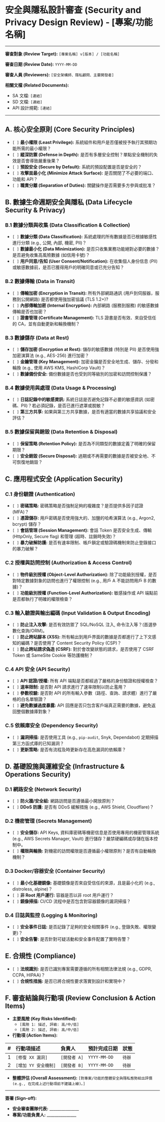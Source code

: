 # 安全與隱私設計審查 (Security and Privacy Design Review) - [專案/功能名稱]

---

**審查對象 (Review Target):** `[專案名稱] v[版本] / [功能名稱]`

**審查日期 (Review Date):** `YYYY-MM-DD`

**審查人員 (Reviewers):** `[安全架構師、隱私顧問、主要開發者]`

**相關文檔 (Related Documents):**
*   SA 文檔: `[連結]`
*   SD 文檔: `[連結]`
*   API 設計規範: `[連結]`

---

## A. 核心安全原則 (Core Security Principles)

*   `[ ]` **最小權限 (Least Privilege):** 系統組件和用戶是否僅被授予執行其預期功能所需的最小權限？
*   `[ ]` **縱深防禦 (Defense in Depth):** 是否有多層安全控制？單點安全機制的失效是否會導致嚴重後果？
*   `[ ]` **預設安全 (Secure by Default):** 系統的預設配置是否是安全的？
*   `[ ]` **攻擊面最小化 (Minimize Attack Surface):** 是否關閉了不必要的端口、功能和 API？
*   `[ ]` **職責分離 (Separation of Duties):** 關鍵操作是否需要多方參與或批准？

## B. 數據生命週期安全與隱私 (Data Lifecycle Security & Privacy)

### B.1 數據分類與收集 (Data Classification & Collection)
*   `[ ]` **數據分類 (Data Classification):** 系統處理的所有數據是否已根據敏感性進行分類 (e.g., 公開, 內部, 機密, PII)？
*   `[ ]` **數據最小化 (Data Minimization):** 是否只收集業務功能絕對必要的數據？是否避免收集高風險數據 (如信用卡號)？
*   `[ ]` **用戶同意/告知 (User Consent/Notification):** 在收集個人身份信息 (PII) 或敏感數據前，是否已獲得用戶的明確同意或已充分告知？

### B.2 數據傳輸 (Data in Transit)
*   `[ ]` **傳輸加密 (Encryption in Transit):** 所有外部網路通訊 (用戶到伺服器，服務到公開網路) 是否都使用強加密協議 (TLS 1.2+)?
*   `[ ]` **內部傳輸加密 (Internal Encryption):** 內部網路 (服務到服務) 的敏感數據傳輸是否也加密？
*   `[ ]` **證書管理 (Certificate Management):** TLS 證書是否有效、來自受信任的 CA，並有自動更新和輪換機制？

### B.3 數據儲存 (Data at Rest)
*   `[ ]` **儲存加密 (Encryption at Rest):** 儲存的敏感數據 (特別是 PII) 是否使用強加密演算法 (e.g., AES-256) 進行加密？
*   `[ ]` **金鑰管理 (Key Management):** 加密金鑰是否安全地生成、儲存、分發和輪換 (e.g., 使用 AWS KMS, HashiCorp Vault)？
*   `[ ]` **數據備份安全:** 備份數據是否也受到同等級別的加密和訪問控制保護？

### B.4 數據使用與處理 (Data Usage & Processing)
*   `[ ]` **日誌記錄中的敏感資訊:** 系統日誌是否避免記錄不必要的敏感資訊 (如密碼、PII)？若必須記錄，是否已進行遮罩或脫敏？
*   `[ ]` **第三方共享:** 如果與第三方共享數據，是否有適當的數據共享協議和安全評估？

### B.5 數據保留與銷毀 (Data Retention & Disposal)
*   `[ ]` **保留策略 (Retention Policy):** 是否為不同類型的數據定義了明確的保留期限？
*   `[ ]` **安全銷毀 (Secure Disposal):** 過期或不再需要的數據是否被安全地、不可恢復地銷毀？

## C. 應用程式安全 (Application Security)

### C.1 身份驗證 (Authentication)
*   `[ ]` **密碼策略:** 密碼策略是否強制足夠的複雜度？是否提供多因子認證 (MFA)？
*   `[ ]` **憑證儲存:** 用戶密碼是否使用強大的、加鹽的哈希演算法 (e.g., Argon2, bcrypt) 儲存？
*   `[ ]` **會話管理 (Session Management):** 會話 Token 是否安全生成、傳輸 (HttpOnly, Secure flag) 和管理 (超時、註銷時失效)？
*   `[ ]` **暴力破解防護:** 是否有速率限制、帳戶鎖定或驗證碼機制來防止登錄接口的暴力破解？

### C.2 授權與訪問控制 (Authorization & Access Control)
*   `[ ]` **物件級別授權 (Object-Level Authorization):** 除了功能級別授權，是否對特定數據對象的訪問也進行了權限控制 (e.g., 用戶 A 不能訪問用戶 B 的數據)？
*   `[ ]` **功能級別授權 (Function-Level Authorization):** 敏感操作或 API 端點前是否都執行了明確的權限檢查？

### C.3 輸入驗證與輸出編碼 (Input Validation & Output Encoding)
*   `[ ]` **防止注入攻擊:** 是否有效防禦了 SQL/NoSQL 注入, 命令注入等？(首選參數化查詢/ORM)。
*   `[ ]` **防止跨站腳本 (XSS):** 所有輸出到用戶界面的數據是否都進行了上下文感知的編碼？是否使用了 Content Security Policy (CSP)？
*   `[ ]` **防止跨站請求偽造 (CSRF):** 對於會改變狀態的請求，是否使用了 CSRF Token 或 SameSite Cookie 等防護機制？

### C.4 API 安全 (API Security)
*   `[ ]` **API 認證/授權:** 所有 API 端點是否都經過了嚴格的身份驗證和授權檢查？
*   `[ ]` **速率限制:** 是否對 API 請求進行了速率限制以防止濫用？
*   `[ ]` **參數校驗:** 是否對 API 的所有輸入參數（路徑、查詢、請求體）進行了嚴格的白名單驗證？
*   `[ ]` **避免數據過度暴露:** API 回應是否只包含客戶端真正需要的數據，避免返回整個數據庫對象？

### C.5 依賴庫安全 (Dependency Security)
*   `[ ]` **漏洞掃描:** 是否使用工具 (e.g., `pip-audit`, Snyk, Dependabot) 定期掃描第三方函式庫的已知漏洞？
*   `[ ]` **更新策略:** 是否有流程及時更新存在高危漏洞的依賴庫？

## D. 基礎設施與運維安全 (Infrastructure & Operations Security)

### D.1 網路安全 (Network Security)
*   `[ ]` **防火牆/安全組:** 網路訪問是否遵循最小開放原則？
*   `[ ]` **DDoS 防護:** 是否有 DDoS 緩解措施 (e.g., AWS Shield, Cloudflare)？

### D.2 機密管理 (Secrets Management)
*   `[ ]` **安全儲存:** API Keys, 資料庫密碼等機密信息是否使用專用的機密管理系統 (e.g., AWS Secrets Manager, Vault) 進行儲存？嚴禁硬編碼或存儲在版本控制中。
*   `[ ]` **權限與輪換:** 對機密的訪問權限是否遵循最小權限原則？是否有自動輪換機制？

### D.3 Docker/容器安全 (Container Security)
*   `[ ]` **最小化基礎鏡像:** 基礎鏡像是否來自受信任的來源，且是最小化的 (e.g., distroless, alpine)？
*   `[ ]` **非 Root 用戶運行:** 容器是否以非 root 用戶運行？
*   `[ ]` **鏡像掃描:** CI/CD 流程中是否包含對容器鏡像的漏洞掃描？

### D.4 日誌與監控 (Logging & Monitoring)
*   `[ ]` **安全事件日誌:** 是否記錄了足夠的安全相關事件 (e.g., 登錄失敗、權限變更)？
*   `[ ]` **安全告警:** 是否針對可疑活動和安全事件配置了實時告警？

## E. 合規性 (Compliance)
*   `[ ]` **法規識別:** 是否已識別專案需要遵循的所有相關法律法規 (e.g., GDPR, CCPA, HIPAA)？
*   `[ ]` **合規性措施:** 是否已將合規性要求落實到設計和實現中？

## F. 審查結論與行動項 (Review Conclusion & Action Items)

*   **主要風險 (Key Risks Identified):**
    *   `[風險 1: 描述, 評級: 高/中/低]`
    *   `[風險 2: 描述, 評級: 高/中/低]`
*   **行動項 (Action Items):**

| # | 行動項描述 | 負責人 | 預計完成日期 | 狀態 |
|:-:| :--- | :--- | :--- | :--- |
| 1 | `[修復 XX 漏洞]` | `[開發者 A]` | `YYYY-MM-DD` | `待辦` |
| 2 | `[增加 YY 安全機制]` | `[開發者 B]` | `YYYY-MM-DD` | `待辦` |

*   **整體評估 (Overall Assessment):** `[對專案/功能的整體安全與隱私態勢給出評價 (e.g., 在完成上述行動項前不建議上線)。]`

---
**簽署 (Sign-off):**

*   **安全審查團隊代表:** _______________
*   **專案/功能負責人:** _______________ 
